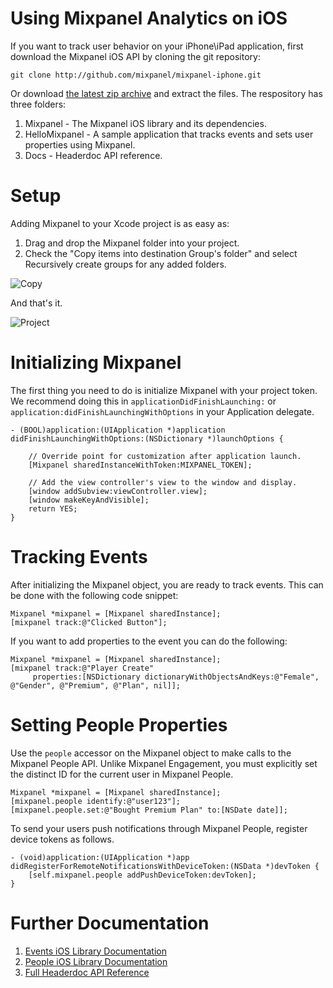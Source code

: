 # Using Mixpanel Analytics on iOS #
If you want to track user behavior on your iPhone\iPad application, first
download the Mixpanel iOS API by cloning the git repository:

	git clone http://github.com/mixpanel/mixpanel-iphone.git

Or download [the latest zip
archive](https://github.com/mixpanel/mixpanel-iphone/zipball/master) and
extract the files. The respository has three folders:

1. Mixpanel - The Mixpanel iOS library and its dependencies.
2. HelloMixpanel - A sample application that tracks events and sets user
properties using Mixpanel.
4. Docs - Headerdoc API reference.

# Setup #
Adding Mixpanel to your Xcode project is as easy as:

1. Drag and drop the Mixpanel folder into your project. 
2. Check the "Copy items into destination Group's folder" and select
Recursively create groups for any added folders.

![Copy][copy]

And that's it. 

![Project][project]

# Initializing Mixpanel #
The first thing you need to do is initialize Mixpanel with your project token.
We recommend doing this in `applicationDidFinishLaunching:` or
`application:didFinishLaunchingWithOptions` in your Application delegate. 
	
	- (BOOL)application:(UIApplication *)application didFinishLaunchingWithOptions:(NSDictionary *)launchOptions {    

	    // Override point for customization after application launch.
		[Mixpanel sharedInstanceWithToken:MIXPANEL_TOKEN];

	    // Add the view controller's view to the window and display.
	    [window addSubview:viewController.view];
	    [window makeKeyAndVisible];
	    return YES;
	}
	
# Tracking Events #
After initializing the Mixpanel object, you are ready to track events. This can
be done with the following code snippet:

    Mixpanel *mixpanel = [Mixpanel sharedInstance];
    [mixpanel track:@"Clicked Button"];
	
If you want to add properties to the event you can do the following:

    Mixpanel *mixpanel = [Mixpanel sharedInstance];
    [mixpanel track:@"Player Create" 
         properties:[NSDictionary dictionaryWithObjectsAndKeys:@"Female", @"Gender", @"Premium", @"Plan", nil]];

# Setting People Properties #
Use the `people` accessor on the Mixpanel object to make calls to the Mixpanel
People API. Unlike Mixpanel Engagement, you must explicitly set the distinct ID
for the current user in Mixpanel People.

    Mixpanel *mixpanel = [Mixpanel sharedInstance];
    [mixpanel.people identify:@"user123"];
    [mixpanel.people.set:@"Bought Premium Plan" to:[NSDate date]];

To send your users push notifications through Mixpanel People, register device
tokens as follows.

    - (void)application:(UIApplication *)app didRegisterForRemoteNotificationsWithDeviceToken:(NSData *)devToken {
        [self.mixpanel.people addPushDeviceToken:devToken];
    }

# Further Documentation #
1. [Events iOS Library Documentation](https://mixpanel.com/docs/integration-libraries/iphone)
2. [People iOS Library Documentation](https://mixpanel.com/docs/people-analytics/iphone)
3. [Full Headerdoc API Reference](https://mixpanel.com/site_media/doctyl/uploads/iPhone-spec/Classes/Mixpanel/index.html)

[copy]: https://raw.github.com/mixpanel/mixpanel-iphone/redesign/Docs/Images/copy.png "Copy"
[project]: https://raw.github.com/mixpanel/mixpanel-iphone/redesign/Docs/Images/project.png "Project"
